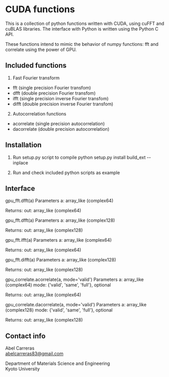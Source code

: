 CUDA functions
==============
This is a collection of python functions written with CUDA,
using cuFFT and cuBLAS libraries.
The interface with Python is written using the Python C API.

These functions intend to mimic the behavior of numpy functions: fft and correlate
using the power of GPU.

Included functions
---------------------------------------------------------

1. Fast Fourier transform
  - fft   (single precision Fourier transfom)
  - dfft  (double precision Fourier transfom)
  - ifft  (single precision inverse Fourier transfom)
  - difft (double precision inverse Fourier transfom)

2. Autocorrelation functions
  - acorrelate (single precision autocorrelation)
  - dacorrelate (double precision autocorrelation)


Installation
---------------------------------------------------------

1. Run setup.py script to compile
   python setup.py install build_ext  --inplace

2. Run and check included python scripts as example


Interface
---------------------------------------------------------

gpu_fft.dfft(a)
  Parameters    a: array_like (complex64)

  Returns:      out: array_like (complex64)

gpu_fft.dfft(a)
  Parameters    a: array_like (complex128)

  Returns:      out: array_like (complex128)

gpu_fft.ifft(a)
  Parameters    a: array_like (complex64)

  Returns:      out: array_like (complex64)

gpu_fft.difft(a)
  Parameters    a: array_like (complex128)

  Returns:      out: array_like (complex128)

gpu_correlate.acorrelate(a, mode='valid')
  Parameters    a: array_like (complex64)
                mode: {'valid', 'same', 'full'}, optional

  Returns:      out: array_like (complex64)

gpu_correlate.dacorrelate(a, mode='valid')
  Parameters    a: array_like (complex128)
                mode: {'valid', 'same', 'full'}, optional

  Returns:      out: array_like (complex128)



Contact info
---------------------------------------------------------
Abel Carreras
<br>abelcarreras83@gmail.com

Department of Materials Science and Engineering
<br>Kyoto University